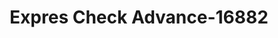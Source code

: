 ---
f_zip-code: 81212
f_state-code: CO
title: Expres Check Advance-16882
f_phone: 719-269-1400
f_city-only: Canon City
f_address: 3055 E Us Highway 50 Canon City
f_location-unique-id: '16882'
slug: expres-check-advance-16882
updated-on: '2024-05-30T13:46:58.046Z'
created-on: '2024-05-30T13:36:59.803Z'
published-on: '2024-05-30T13:54:32.469Z'
f_city-state: cms/city/canon-city-co.md
f_company: cms/company/expres-check-advance.md
f_state: cms/state/colorado.md
layout: '[payday-loan].html'
tags: payday-loan
---